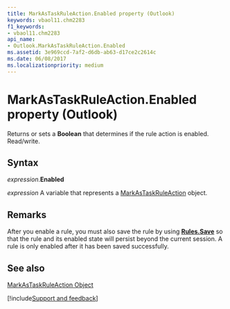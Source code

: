 ```yaml
---
title: MarkAsTaskRuleAction.Enabled property (Outlook)
keywords: vbaol11.chm2283
f1_keywords:
- vbaol11.chm2283
api_name:
- Outlook.MarkAsTaskRuleAction.Enabled
ms.assetid: 3e969ccd-7af2-d6db-ab63-d17ce2c2614c
ms.date: 06/08/2017
ms.localizationpriority: medium
---
```



# MarkAsTaskRuleAction.Enabled property (Outlook)

Returns or sets a **Boolean** that determines if the rule action is enabled. Read/write.


## Syntax

_expression_.**Enabled**

_expression_ A variable that represents a [MarkAsTaskRuleAction](Outlook.MarkAsTaskRuleAction.md) object.


## Remarks

After you enable a rule, you must also save the rule by using **[Rules.Save](Outlook.Rules.Save.md)** so that the rule and its enabled state will persist beyond the current session. A rule is only enabled after it has been saved successfully.


## See also


[MarkAsTaskRuleAction Object](Outlook.MarkAsTaskRuleAction.md)

[!include[Support and feedback](~/includes/feedback-boilerplate.md)]
